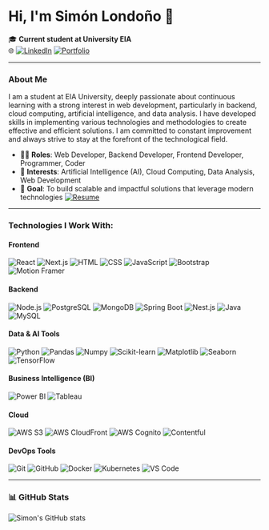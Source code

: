 # Hi, I'm Simón Londoño 👋

🎓 **Current student at University EIA**  
🌐 [![LinkedIn](https://img.shields.io/badge/LinkedIn-blue?style=flat&logo=linkedin&logoColor=white)](https://www.linkedin.com/in/sim%C3%B3n-londo%C3%B1o-6747a3323/) [![Portfolio](https://img.shields.io/badge/Portfolio-%23000000.svg?style=flat&logo=netlify&logoColor=white)](https://portafoliosimonlondono.netlify.app/)

---

### About Me

I am a student at EIA University, deeply passionate about continuous learning with a strong interest in web development, particularly in backend, cloud computing, artificial intelligence, and data analysis. I have developed skills in implementing various technologies and methodologies to create effective and efficient solutions. I am committed to constant improvement and always strive to stay at the forefront of the technological field.

- 👨‍💻 **Roles**: Web Developer, Backend Developer, Frontend Developer, Programmer, Coder
- 🤖 **Interests**: Artificial Intelligence (AI), Cloud Computing, Data Analysis, Web Development
- 🚀 **Goal**: To build scalable and impactful solutions that leverage modern technologies
[![Resume](https://img.shields.io/badge/Resume-%23FFB6C1.svg?style=flat&logo=google-drive&logoColor=white)](https://drive.google.com/file/d/1HdNj1boVeIOsFGsQ2ZNyFirQIabIRCrV/view?usp=drive_link)

---

### Technologies I Work With:

#### Frontend
![React](https://img.shields.io/badge/React-%2361DAFB.svg?style=flat&logo=react&logoColor=white)
![Next.js](https://img.shields.io/badge/Next.js-%23000000.svg?style=flat&logo=next.js&logoColor=white)
![HTML](https://img.shields.io/badge/HTML5-%23E34F26.svg?style=flat&logo=html5&logoColor=white)
![CSS](https://img.shields.io/badge/CSS3-%231572B6.svg?style=flat&logo=css3&logoColor=white)
![JavaScript](https://img.shields.io/badge/JavaScript-%23F7DF1E.svg?style=flat&logo=javascript&logoColor=black)
![Bootstrap](https://img.shields.io/badge/Bootstrap-%23563D7C.svg?style=flat&logo=bootstrap&logoColor=white)
![Motion Framer](https://img.shields.io/badge/Motion%20Framer-%23333.svg?style=flat&logo=framer&logoColor=white)

#### Backend
![Node.js](https://img.shields.io/badge/Node.js-%23339933.svg?style=flat&logo=node.js&logoColor=white)
![PostgreSQL](https://img.shields.io/badge/PostgreSQL-%23336791.svg?style=flat&logo=postgresql&logoColor=white)
![MongoDB](https://img.shields.io/badge/MongoDB-%2347A248.svg?style=flat&logo=mongodb&logoColor=white)
![Spring Boot](https://img.shields.io/badge/Spring%20Boot-%236DB33F.svg?style=flat&logo=spring&logoColor=white)
![Nest.js](https://img.shields.io/badge/NestJS-%23E0234E.svg?style=flat&logo=nestjs&logoColor=white)
![Java](https://img.shields.io/badge/Java-%23ED8B00.svg?style=flat&logo=java&logoColor=white)
![MySQL](https://img.shields.io/badge/MySQL-%234479A1.svg?style=flat&logo=mysql&logoColor=white)

#### Data & AI Tools
![Python](https://img.shields.io/badge/Python-%233776AB.svg?style=flat&logo=python&logoColor=white)
![Pandas](https://img.shields.io/badge/Pandas-%23150458.svg?style=flat&logo=pandas&logoColor=white)
![Numpy](https://img.shields.io/badge/Numpy-%23013243.svg?style=flat&logo=numpy&logoColor=white)
![Scikit-learn](https://img.shields.io/badge/Scikit--learn-%23F7931E.svg?style=flat&logo=scikit-learn&logoColor=white)
![Matplotlib](https://img.shields.io/badge/Matplotlib-%233377AD.svg?style=flat&logo=matplotlib&logoColor=white)
![Seaborn](https://img.shields.io/badge/Seaborn-%2311AEDD.svg?style=flat&logo=seaborn&logoColor=white)
![TensorFlow](https://img.shields.io/badge/TensorFlow-%23FF6F00.svg?style=flat&logo=tensorflow&logoColor=white)

#### Business Intelligence (BI)
![Power BI](https://img.shields.io/badge/Power%20BI-%23F2C811.svg?style=flat&logo=power-bi&logoColor=black)
![Tableau](https://img.shields.io/badge/Tableau-%23E97627.svg?style=flat&logo=tableau&logoColor=white)

#### Cloud
![AWS S3](https://img.shields.io/badge/AWS%20S3-%23FF9900.svg?style=flat&logo=amazons3&logoColor=white)
![AWS CloudFront](https://img.shields.io/badge/AWS%20CloudFront-%2347A248.svg?style=flat&logo=amazoncloudfront&logoColor=white)
![AWS Cognito](https://img.shields.io/badge/AWS%20Cognito-%23FF9900.svg?style=flat&logo=amazoncognito&logoColor=white)
![Contentful](https://img.shields.io/badge/Contentful-%2300C4CC.svg?style=flat&logo=contentful&logoColor=white)

#### DevOps Tools
![Git](https://img.shields.io/badge/Git-%23F05033.svg?style=flat&logo=git&logoColor=white)
![GitHub](https://img.shields.io/badge/GitHub-%23181717.svg?style=flat&logo=github&logoColor=white)
![Docker](https://img.shields.io/badge/Docker-%232496ED.svg?style=flat&logo=docker&logoColor=white)
![Kubernetes](https://img.shields.io/badge/Kubernetes-%23326CE5.svg?style=flat&logo=kubernetes&logoColor=white)
![VS Code](https://img.shields.io/badge/VS%20Code-%23007ACC.svg?style=flat&logo=visual-studio-code&logoColor=white)

---

### 📊 GitHub Stats
![Simon's GitHub stats](https://github-readme-stats.vercel.app/api?username=Myth524&show_icons=true&theme=radical)

